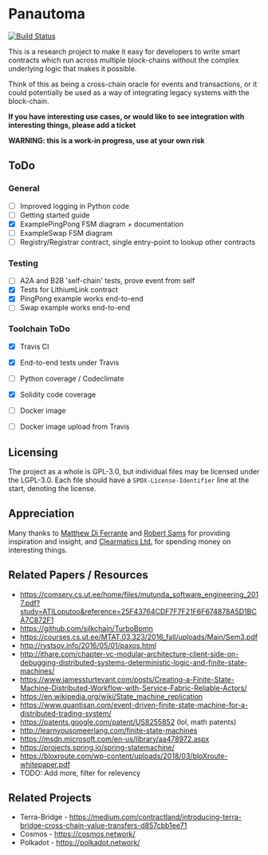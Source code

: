 # Panautoma 

[![Build Status](https://travis-ci.org/HarryR/panautomata.svg?branch=master)](https://travis-ci.org/HarryR/panautomata)

This is a research project to make it easy for developers to write smart contracts which run across multiple block-chains without the complex underlying logic that makes it possible.

Think of this as being a cross-chain oracle for events and transactions, or it could potentially be used as a way of integrating legacy systems with the block-chain.

**If you have interesting use cases, or would like to see integration with interesting things, please add a ticket**

**WARNING: this is a work-in progress, use at your own risk**


## ToDo

### General

 * [ ] Improved logging in Python code
 * [ ] Getting started guide
 * [x] ExamplePingPong FSM diagram + documentation
 * [ ] ExampleSwap FSM diagram
 * [ ] Registry/Registrar contract, single entry-point to lookup other contracts

### Testing

 * [ ] A2A and B2B 'self-chain' tests, prove event from self
 * [x] Tests for LithiumLink contract
 * [x] PingPong example works end-to-end
 * [ ] Swap example works end-to-end

### Toolchain ToDo

 * [x] Travis CI
 * [x] End-to-end tests under Travis
 * [ ] Python coverage / Codeclimate
 * [x] Solidity code coverage
 * [ ] Docker image
 * [ ] Docker image upload from Travis


## Licensing

The project as a whole is GPL-3.0, but individual files may be licensed under the LGPL-3.0. Each file should have a `SPDX-License-Identifier` line at the start, denoting the license.


## Appreciation

Many thanks to [Matthew Di Ferrante](https://github.com/mattdf) and [Robert Sams](https://twitter.com/codedlogic) for providing inspiration and insight, and [Clearmatics Ltd.](https://www.clearmatics.com/) for spending money on interesting things.


## Related Papers / Resources

 * https://comserv.cs.ut.ee/home/files/mutunda_software_engineering_2017.pdf?study=ATILoputoo&reference=25F43764CDF7F7F21F6F674878A5D1BCA7C872F1
 * https://github.com/silkchain/TurboBpmn
 * https://courses.cs.ut.ee/MTAT.03.323/2016_fall/uploads/Main/Sem3.pdf
 * http://rystsov.info/2016/05/01/paxos.html
 * http://ithare.com/chapter-vc-modular-architecture-client-side-on-debugging-distributed-systems-deterministic-logic-and-finite-state-machines/
 * https://www.jamessturtevant.com/posts/Creating-a-Finite-State-Machine-Distributed-Workflow-with-Service-Fabric-Reliable-Actors/
 * https://en.wikipedia.org/wiki/State_machine_replication
 * https://www.quantisan.com/event-driven-finite-state-machine-for-a-distributed-trading-system/
 * https://patents.google.com/patent/US8255852 (lol, math patents)
 * http://learnyousomeerlang.com/finite-state-machines
 * https://msdn.microsoft.com/en-us/library/aa478972.aspx
 * https://projects.spring.io/spring-statemachine/
 * https://bloxroute.com/wp-content/uploads/2018/03/bloXroute-whitepaper.pdf
 * TODO: Add more, filter for relevency


## Related Projects

 * Terra-Bridge - https://medium.com/contractland/introducing-terra-bridge-cross-chain-value-transfers-d857cbb1ee71
 * Cosmos - https://cosmos.network/
 * Polkadot - https://polkadot.network/
